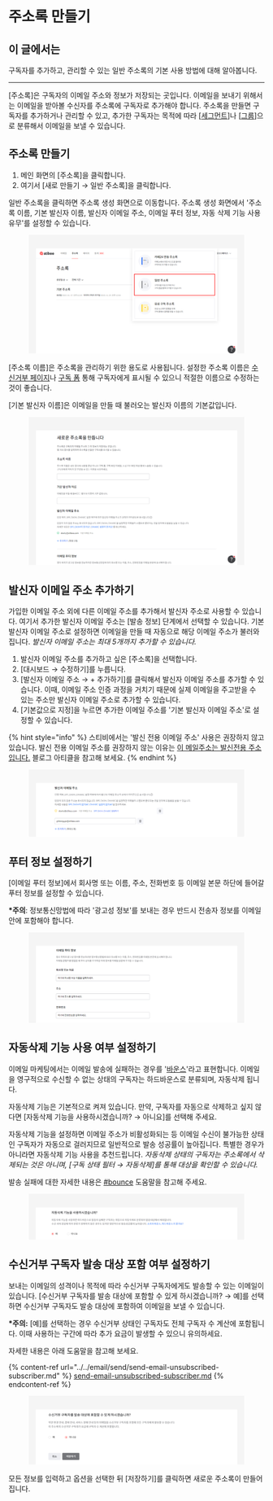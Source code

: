 # 주소록 만들기

## 이 글에서는

구독자를 추가하고, 관리할 수 있는 일반 주소록의 기본 사용 방법에 대해 알아봅니다.

***

\[주소록]은 구독자의 이메일 주소와 정보가 저장되는 곳입니다. 이메일을 보내기 위해서는 이메일을 받아볼 수신자를 주소록에 구독자로 추가해야 합니다. 주소록을 만들면 구독자를 추가하거나 관리할 수 있고, 추가한 구독자는 목적에 따라 \[[세그먼트](../classify-subscribers/how-to-use-segment.md)]나 \[[그룹](../classify-subscribers/how-to-use-groups.md)]으로 분류해서 이메일을 보낼 수 있습니다.&#x20;



## 주소록 만들기 <a href="#h_01gf88hr2750sqpb51k4xxdbj7" id="h_01gf88hr2750sqpb51k4xxdbj7"></a>

1. 메인 화면의 \[주소록]을 클릭합니다.
2. 여기서 \[새로 만들기 → 일반 주소록]을 클릭합니다.

일반 주소록을 클릭하면 주소록 생성 화면으로 이동합니다. 주소록 생성 화면에서 '주소록 이름, 기본 발신자 이름, 발신자 이메일 주소, 이메일 푸터 정보, 자동 삭제 기능 사용 유무'를 설정할 수 있습니다.&#x20;

<figure><img src="../../.gitbook/assets/일반 주소록 만들기.png" alt=""><figcaption></figcaption></figure>

\[주소록 이름]은 주소록을 관리하기 위한 용도로 사용됩니다. 설정한 주소록 이름은 [수신거부 페이지](../../email/edit/unsubscribe.md)나 [구독 폼](../gather-subscribers/form.md) 통해 구독자에게 표시될 수 있으니 적절한 이름으로 수정하는 것이 좋습니다.

\[기본 발신자 이름]은 이메일을 만들 때 불러오는 발신자 이름의 기본값입니다.

<figure><img src="../../.gitbook/assets/주소록 설정.png" alt=""><figcaption></figcaption></figure>



## 발신자 이메일 주소 추가하기 <a href="#h_01gf88jfx86w5ewkkk27bdp48j" id="h_01gf88jfx86w5ewkkk27bdp48j"></a>

가입한 이메일 주소 외에 다른 이메일 주소를 추가해서 발신자 주소로 사용할 수 있습니다. 여기서 추가한 발신자 이메일 주소는 \[발송 정보] 단계에서 선택할 수 있습니다. 기본 발신자 이메일 주소로 설정하면 이메일을 만들 때 자동으로 해당 이메일 주소가 불러와집니다. _발신자 이메일 주소는 최대 5개까지 추가할 수 있습니다._

1. 발신자 이메일 주소를 추가하고 싶은 \[주소록]을 선택합니다.
2. \[대시보드 → 수정하기]를 누릅니다.
3. \[발신자 이메일 주소 → + 추가하기]를 클릭해서 발신자 이메일 주소를 추가할 수 있습니다. 이때, 이메일 주소 인증 과정을 거치기 때문에 실제 이메일을 주고받을 수 있는 주소만 발신자 이메일 주소로 추가할 수 있습니다.
4. \[기본값으로 지정]을 누르면 추가한 이메일 주소를 '기본 발신자 이메일 주소'로 설정할 수 있습니다.

{% hint style="info" %}
스티비에서는 '발신 전용 이메일 주소' 사용은 권장하지 않고 있습니다. 발신 전용 이메일 주소를 권장하지 않는 이유는 [이 메일주소는 발신전용 주소입니다.](https://blog.stibee.com/%EC%9D%B4-%EB%A9%94%EC%9D%BC%EC%A3%BC%EC%86%8C%EB%8A%94-%EB%B0%9C%EC%8B%A0%EC%A0%84%EC%9A%A9-%EC%A3%BC%EC%86%8C%EC%9E%85%EB%8B%88%EB%8B%A4-8f9806db7768) 블로그 아티클을 참고해 보세요.
{% endhint %}

<figure><img src="../../.gitbook/assets/발신자 주소 추가.png" alt=""><figcaption></figcaption></figure>



## 푸터 정보 설정하기

\[이메일 푸터 정보]에서 회사명 또는 이름, 주소, 전화번호 등 이메일 본문 하단에 들어갈 푸터 정보를 설정할 수 있습니다.

**\*주의**: 정보통신망법에 따라 '광고성 정보'를 보내는 경우 반드시 전송자 정보를 이메일 안에 포함해야 합니다.

<figure><img src="../../.gitbook/assets/푸터 정보 추가.png" alt=""><figcaption></figcaption></figure>

## 자동삭제 기능 사용 여부 설정하기 <a href="#auto-deletion" id="auto-deletion"></a>

이메일 마케팅에서는 이메일 발송에 실패하는 경우를 '[바운스](../../email/analytics/email-detailed-statistics.md#h_01gfmfz4vxk1e8gds0mhbttyrm)'라고 표현합니다. 이메일을 영구적으로 수신할 수 없는 상태의 구독자는 하드바운스로 분류되며, 자동삭제 됩니&#xB2E4;_._

자동삭제 기능은 기본적으로 켜져 있습니다. 만약, 구독자를 자동으로 삭제하고 싶지 않다면 \[자동삭제 기능을 사용하시겠습니까? → 아니요]를 선택해 주세요.

자동삭제 기능을 설정하면 이메일 주소가 비활성화되는 등 이메일 수신이 불가능한 상태인 구독자가 자동으로 걸러지므로 일반적으로 발송 성공률이 높아집니다. 특별한 경우가 아니라면 자동삭제 기능 사용을 추천드립니다. _자동삭제 상태의 구독자는 주소록에서 삭제되는 것은 아니며, \[구독 상태 필터 → 자동삭제]를 통해 대상을 확인할 수 있습니다._

발송 실패에 대한 자세한 내용은 [#bounce](../../email/analytics/email-detailed-statistics.md#bounce "mention") 도움말을 참고해 주세요.

<figure><img src="../../.gitbook/assets/주소록 만들기_자동삭제.png" alt=""><figcaption></figcaption></figure>

## 수신거부 구독자 발송 대상 포함 여부 설정하기

보내는 이메일의 성격이나 목적에 따라 수신거부 구독자에게도 발송할 수 있는 이메일이 있습니다. \[수신거부 구독자를 발송 대상에 포함할 수 있게 하시겠습니까? → 예]를 선택하면 수신거부 구독자도 발송 대상에 포함하여 이메일을 보낼 수 있습니다.&#x20;

**\*주의:** \[예]를 선택하는 경우 수신거부 상태인 구독자도 전체 구독자 수 계산에 포함됩니다. 이때 사용하는 구간에 따라 추가 요금이 발생할 수 있으니 유의하세요.

자세한 내용은 아래 도움말을 참고해 보세요.

{% content-ref url="../../email/send/send-email-unsubscribed-subscriber.md" %}
[send-email-unsubscribed-subscriber.md](../../email/send/send-email-unsubscribed-subscriber.md)
{% endcontent-ref %}

<figure><img src="../../.gitbook/assets/주소록 만들기_수신거부.png" alt=""><figcaption></figcaption></figure>



모든 정보를 입력하고 옵션을 선택한 뒤 \[저장하기]를 클릭하면 새로운 주소록이 만들어집니다.
